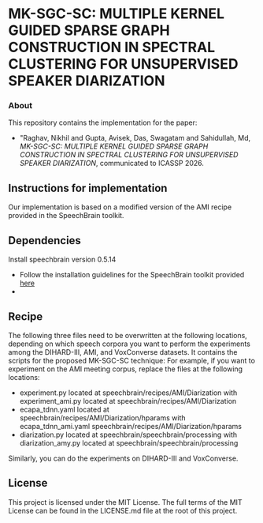 # MK-SGC-SC: MULTIPLE KERNEL GUIDED SPARSE GRAPH CONSTRUCTION IN SPECTRAL CLUSTERING FOR UNSUPERVISED SPEAKER DIARIZATION 
### About
This repository contains the implementation for the paper:  
- "Raghav, Nikhil and Gupta, Avisek, Das, Swagatam and Sahidullah, Md, *MK-SGC-SC: MULTIPLE KERNEL GUIDED SPARSE GRAPH CONSTRUCTION IN SPECTRAL CLUSTERING FOR UNSUPERVISED SPEAKER DIARIZATION*, communicated to ICASSP 2026.

## Instructions for implementation
Our implementation is based on a modified version of the AMI recipe provided in the SpeechBrain toolkit.

## Dependencies
Install speechbrain version 0.5.14
- Follow the installation guidelines for the SpeechBrain toolkit provided [here](https://github.com/speechbrain/speechbrain "SpeechBrain toolkit link")
- 
## Recipe 
The following three files need to be overwritten at the following locations, depending on which speech corpora you want to perform the experiments among the DIHARD-III, AMI, and VoxConverse  datasets. 
It contains the scripts for the proposed MK-SGC-SC technique:
For example, if you want to experiment on the AMI meeting corpus, replace the files at the following locations:
- experiment.py located at speechbrain/recipes/AMI/Diarization with experiment_ami.py located at speechbrain/recipes/AMI/Diarization
- ecapa_tdnn.yaml located at speechbrain/recipes/AMI/Diarization/hparams with ecapa_tdnn_ami.yaml  speechbrain/recipes/AMI/Diarization/hparams
- diarization.py located at speechbrain/speechbrain/processing with diarization_amy.py located at speechbrain/speechbrain/processing
  
Similarly, you can do the experiments on DIHARD-III and VoxConverse.

## License
This project is licensed under the MIT License. The full terms of the MIT License can be found in the LICENSE.md file at the root of this project.

